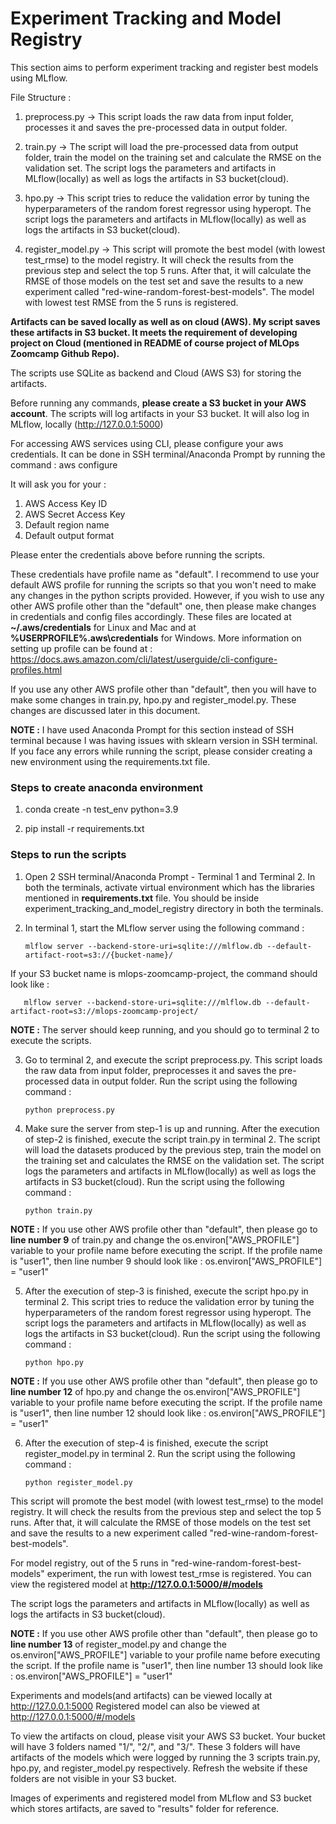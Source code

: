 # Experiment Tracking and Model Registry

This section aims to perform experiment tracking and register best models using MLflow. 

File Structure : 

1. preprocess.py -> This script loads the raw data from input folder, processes it and saves the pre-processed data in output folder.

2. train.py -> The script will load the pre-processed data from output folder, train the model on the training set and calculate the RMSE on the validation set. The script logs the parameters and artifacts in MLflow(locally) as well as logs the artifacts in S3 bucket(cloud).

3. hpo.py -> This script tries to reduce the validation error by tuning the hyperparameters of the random forest regressor using hyperopt. The script logs the parameters and artifacts in MLflow(locally) as well as logs the artifacts in S3 bucket(cloud).

4. register_model.py -> This script will promote the best model (with lowest test_rmse) to the model registry. It will check the results from the previous step and select the top 5 runs. After that, it will calculate the RMSE of those models on the test set and save the results to a new experiment called "red-wine-random-forest-best-models". The model with lowest test RMSE from the 5 runs is registered.

**Artifacts can be saved locally as well as on cloud (AWS). My script saves these artifacts in S3 bucket. It meets the requirement of developing project on Cloud (mentioned in README of course project of MLOps Zoomcamp Github Repo).**

The scripts use SQLite as backend and Cloud (AWS S3) for storing the artifacts.

Before running any commands, **please create a S3 bucket in your AWS account**. The scripts will log artifacts in your S3 bucket. It will also log in MLflow, locally
(http://127.0.0.1:5000)

For accessing AWS services using CLI, please configure your aws credentials. It can be done in SSH terminal/Anaconda Prompt by running the command : aws configure

It will ask you for your :

1. AWS Access Key ID
2. AWS Secret Access Key
3. Default region name
4. Default output format

Please enter the credentials above before running the scripts.

These credentials have profile name as "default". I recommend to use your default AWS profile for running the scripts so that you won't need to make any changes in the python scripts provided. However, if you wish to use any other AWS profile other than the "default" one, then please make changes in credentials and config files accordingly. These files are located at **~/.aws/credentials** for Linux and Mac and at **%USERPROFILE%\.aws\credentials** for Windows. More information on setting up profile can be found at : 
https://docs.aws.amazon.com/cli/latest/userguide/cli-configure-profiles.html

If you use any other AWS profile other than "default", then you will have to make some changes in train.py, hpo.py and register_model.py. These changes are discussed later in this document.

**NOTE :** I have used Anaconda Prompt for this section instead of SSH terminal because I was having issues with sklearn version in SSH terminal. If you face any errors while running the script, please consider creating a new environment using the requirements.txt file.

### Steps to create anaconda environment

1. conda create -n test_env python=3.9

2. pip install -r requirements.txt

### Steps to run the scripts

1. Open 2 SSH terminal/Anaconda Prompt - Terminal 1 and Terminal 2. In both the terminals, activate virtual environment which has the libraries mentioned in **requirements.txt** file. You should be inside experiment_tracking_and_model_registry directory in both the terminals.

2. In terminal 1, start the MLflow server using the following command :

       mlflow server --backend-store-uri=sqlite:///mlflow.db --default-artifact-root=s3://{bucket-name}/

If your S3 bucket name is mlops-zoomcamp-project, the command should look like : 

       mlflow server --backend-store-uri=sqlite:///mlflow.db --default-artifact-root=s3://mlops-zoomcamp-project/

**NOTE :** The server should keep running, and you should go to terminal 2 to execute the scripts.

3. Go to terminal 2, and execute the script preprocess.py. This script loads the raw data from input folder, preprocesses it and saves the pre-processed data in output folder. Run the script using the following command : 

       python preprocess.py

4. Make sure the server from step-1 is up and running. After the execution of step-2 is finished, execute the script train.py in terminal 2. The script will load the datasets produced by the previous step, train the model on the training set and calculates the RMSE on the validation set. The script logs the parameters and artifacts in MLflow(locally) as well as logs the artifacts in S3 bucket(cloud). Run the script using the following command : 

       python train.py

**NOTE :** If you use other AWS profile other than "default", then please go to **line number 9** of train.py and change the os.environ["AWS_PROFILE"] variable to your profile name before executing the script. If the profile name is "user1", then line number 9 should look like : os.environ["AWS_PROFILE"] = "user1"

5. After the execution of step-3 is finished, execute the script hpo.py in terminal 2. This script tries to reduce the validation error by tuning the hyperparameters of the random forest regressor using hyperopt. The script logs the parameters and artifacts in MLflow(locally) as well as logs the artifacts in S3 bucket(cloud). Run the script using the following command :

       python hpo.py

**NOTE :** If you use other AWS profile other than "default", then please go to **line number 12** of hpo.py and change the os.environ["AWS_PROFILE"] variable to your profile name before executing the script. If the profile name is "user1", then line number 12 should look like : os.environ["AWS_PROFILE"] = "user1"

6. After the execution of step-4 is finished, execute the script register_model.py in terminal 2. Run the script using the following command :

       python register_model.py
   
This script will promote the best model (with lowest test_rmse) to the model registry. It will check the results from the previous step and select the top 5 runs. After that, it will calculate the RMSE of those models on the test set and save the results to a new experiment called "red-wine-random-forest-best-models". 

For model registry, out of the 5 runs in "red-wine-random-forest-best-models" experiment, the run with lowest test_rmse is registered. You can view the registered model at **http://127.0.0.1:5000/#/models** 

The script logs the parameters and artifacts in MLflow(locally) as well as logs the artifacts in S3 bucket(cloud).

**NOTE :** If you use other AWS profile other than "default", then please go to **line number 13** of register_model.py and change the os.environ["AWS_PROFILE"] variable to your profile name before executing the script. If the profile name is "user1", then line number 13 should look like : os.environ["AWS_PROFILE"] = "user1"

Experiments and models(and artifacts) can be viewed locally at http://127.0.0.1:5000 Registered model can also be viewed at http://127.0.0.1:5000/#/models

To view the artifacts on cloud, please visit your AWS S3 bucket. Your bucket will have 3 folders named "1/", "2/", and "3/". These 3 folders will have artifacts of the models which were logged by running the 3 scripts train.py, hpo.py, and register_model.py respectively. Refresh the website if these folders are not visible in your S3 bucket.

Images of experiments and registered model from MLflow and S3 bucket which stores artifacts, are saved to "results" folder for reference.
